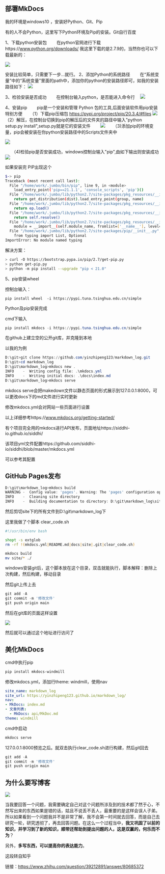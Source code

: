## 部署MkDocs

我的环境是windows10 ，安装好Python、Git、Pip

有的人不会Python，这里写下Python环境及Pip的安装。Git自行百度



1、下载python安装包
　　在python官网进行下载https://www.python.org/downloads/ 我这里下载的是2.7.9的，当然你也可以下载最新的：

![](https://github.com/yinzhipeng123/markdown_log/blob/main/docs/image/Python2.7.png?raw=true)

安装比较简单，只需要下一步...就行。
2、添加Python的系统路径
　　在“系统变量”中的“系统变量”里面的path中，添加你的python的安装路径即可，如我的安装路径如下：
![](https://github.com/yinzhipeng123/markdown_log/blob/main/docs/image/image-20210714193055178.png?raw=true)

3、检验安装是否成功
　　在控制台输入python，是否能进入命令行
　![](https://github.com/yinzhipeng123/markdown_log/blob/main/docs/image/1.png?raw=true)

4、安装pip
　　pip是一个安装和管理 Python 包的工具,后面安装软件用pip安装特别方便
　　（1）下载pip压缩包 https://pypi.org/project/pip/20.3.4/#files
   ![](https://github.com/yinzhipeng123/markdown_log/blob/main/docs/image/image-20210714195020249.png?raw=true)　　　　　
　　（2）解压，在控制台切换到pip的解压后的文件夹的路径中输入"python setup.py install",setup.py就是它的安装文件
   　　![](https://github.com/yinzhipeng123/markdown_log/blob/main/docs/image/image-20210714195401479.png?raw=true)
　　（3)添加pip的环境变量，pip会被安装在你python安装路径中的Scripts文件夹中

![](https://github.com/yinzhipeng123/markdown_log/blob/main/docs/image/pip_exnv.png?raw=true)


　　（4)检验pip是否安装成功，windows控制台输入"pip",由如下输出则安装成功
      ![](https://github.com/yinzhipeng123/markdown_log/blob/main/docs/image/oooooooo.png?raw=true)



如果安装完 PIP出现这个



```bash
$-> pip
Traceback (most recent call last):
  File "/home/work/.jumbo/bin/pip", line 9, in <module>
    load_entry_point('pip==21.1.1', 'console_scripts', 'pip')()
  File "/home/work/.jumbo/lib/python2.7/site-packages/pkg_resources/__init__.py", line 552, in load_entry_point
    return get_distribution(dist).load_entry_point(group, name)
  File "/home/work/.jumbo/lib/python2.7/site-packages/pkg_resources/__init__.py", line 2672, in load_entry_point
    return ep.load()
  File "/home/work/.jumbo/lib/python2.7/site-packages/pkg_resources/__init__.py", line 2345, in load
    return self.resolve()
  File "/home/work/.jumbo/lib/python2.7/site-packages/pkg_resources/__init__.py", line 2351, in resolve
    module = __import__(self.module_name, fromlist=['__name__'], level=0)
  File "/home/work/.jumbo/lib/python2.7/site-packages/pip/__init__.py", line 1, in <module>
    from typing import List, Optional
ImportError: No module named typing
```

解决方案：



```bash
> curl -O https://bootstrap.pypa.io/pip/2.7/get-pip.py
> python get-pip.py
> python -m pip install --upgrade "pip < 21.0"
```



5、pip安装wheel 

 控制台输入：

```
pip install wheel  -i https://pypi.tuna.tsinghua.edu.cn/simple
```



Python及pip安装完成

cmd下输入

```powershell
pip install mkdocs -i https://pypi.tuna.tsinghua.edu.cn/simple
```

在github上建立空的公开git库，并克隆到本地

以我的为例

```powershell
D:\git>git clone https://github.com/yinzhipeng123/markdown_log.git
D:\git>cd markdown_log
D:\git\markdown_log>mkdocs new .
INFO    -  Writing config file: .\mkdocs.yml
INFO    -  Writing initial docs: .\docs\index.md
D:\git\markdown_log>mkdocs serve
```

mkdocs serve会把makedown文件以静态页面的形式展示到127.0.0.1:8000，可以更改docs下的md文件进行实时更新

修改mkdocs.yml会对网站一些页面进行设置

以上详细参考https://www.mkdocs.org/getting-started/

有个项目完全用的mkdocs进行API发布，页面地址https://siddhi-io.github.io/siddhi/

该项目yml文件配置https://github.com/siddhi-io/siddhi/blob/master/mkdocs.yml

可以参考其配置



## GitHub Pages发布

```powershell
D:\git\markdown_log>mkdocs build
WARNING -  Config value: 'pages'. Warning: The 'pages' configuration option has been deprecated and will be removed in a future release of MkDocs. Use 'nav' instead.
INFO    -  Cleaning site directory
INFO    -  Building documentation to directory: D:\git\markdown_log\site


```

然后剪切site下的所有文件到D:\git\markdown_log下

这里我做了个脚本  clear_code.sh

```bash
#!/usr/bin/env bash

shopt -s extglob
rm -rf !(mkdocs.yml|README.md|docs|site|.git|clear_code.sh)

mkdocs build
mv site/* ./
```

windows安装git后，这个脚本放在这个目录，双击就能执行，脚本解释：删除上次构建，然后构建，移动目录

然后git上传上去

```powershell
git add -A
git commit -m '修改文件'
git push origin main
```

然后在git库的页面这样设置

![](https://github.com/yinzhipeng123/markdown_log/blob/main/image/image-20210713182030557.png?raw=true)

然后就可以通过这个地址进行访问了



## 美化MkDocs

cmd中执行pip

```powershell
pip install mkdocs-windmill
```



修改mkdocs.yml，添加行theme: windmill，使用nav

```yaml
site_name: markdown_log
site_url: https://yinzhipeng123.github.io/markdown_log/
nav:
- MkDocs: index.md
- 文章列表:
  - MkDocs: api/MkDoc.md
theme: windmill
```



cmd中启动

```powershell
mkdocs serve
```

127.0.0.1:8000预览之后。就双击执行clear_code.sh进行构建，然后git回去

```powershell
git add -A
git commit -m '修改文件'
git push origin main
```



## 为什么要写博客



![](https://raw.githubusercontent.com/yinzhipeng123/markdown_log/main/docs/image/%E4%B8%BA%E4%BB%80%E4%B9%88%E5%86%99%E5%8D%9A%E5%AE%A2.jpg)



当我要回答一个问题，我需要确定自己对这个问题所涉及到的技术都了然于心，不然写出来的东西如果是错的话，姑且不说丢不丢人，最重要的是这样会误人子弟。所以如果看到一个问题我并不是非常了解，我不会第一时间就去回答，而是自己去研究一轮，研究透彻了，再去回答问题。在这么一个过程当中，**我又巩固了以前的知识，并学习到了新的知识，顺带还帮助到提出问题的人，这是双赢的，何乐而不为**？



另外，**多写东西，可以提高你的表达能力**。

这段转自知乎

链接：https://www.zhihu.com/question/39212891/answer/80685372
